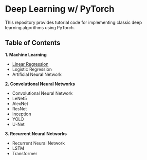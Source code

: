 # Deep Learning w/ PyTorch

This repository provides tutorial code for implementing classic deep learning algorithms using PyTorch.
## Table of Contents

**1. Machine Learning**
- [Linear Regression](https://github.com/phpfontana/deep-learning-pytorch/blob/main/models/linear-regression.py)
- Logistic Regression
- Artificial Neural Network

**2. Convolutional Neural Networks**
- Convolutional Neural Network
- LeNet5
- AlexNet
- ResNet
- Inception
- YOLO
- U-Net

**3. Recurrent Neural Networks**
- Recurrent Neural Network
- LSTM
- Transformer

